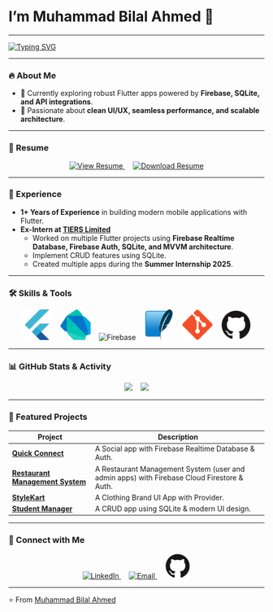 # I’m **Muhammad Bilal Ahmed** 👋
---

[![Typing SVG](https://readme-typing-svg.herokuapp.com?size=28&color=FF5733&center=true&lines=A+Flutter+Developer)](https://git.io/typing-svg)

---

### 🔥 About Me  
- 🚀 Currently exploring robust Flutter apps powered by **Firebase, SQLite, and API integrations**.  
- 🎨 Passionate about **clean UI/UX, seamless performance, and scalable architecture**.  

---

### 📄 Resume  

<p align="center">
  <a href="https://github.com/BilalWattu521/BilalWattu521/blob/main/CV_Flutter_Developer.pdf">
    <img src="https://img.shields.io/badge/View%20Resume-0052CC?style=for-the-badge" alt="View Resume"/>
  </a>
  &nbsp;&nbsp;&nbsp;
  <a href="https://github.com/BilalWattu521/BilalWattu521/raw/main/CV_Flutter_Developer.pdf" download>
    <img src="https://img.shields.io/badge/Download%20Resume-FF6F00?style=for-the-badge" alt="Download Resume"/>
  </a>
</p>

---

### 💼 Experience  

- **1+ Years of Experience** in building modern mobile applications with Flutter.  
- **Ex-Intern at [TIERS Limited](https://tierssolutionslimited.com/)**  
  - Worked on multiple Flutter projects using **Firebase Realtime Database, Firebase Auth, SQLite, and MVVM architecture**.  
  - Implement CRUD features using SQLite.  
  - Created multiple apps during the **Summer Internship 2025**.  

---

### 🛠️ Skills & Tools  

<p align="center">
  <img src="https://raw.githubusercontent.com/devicons/devicon/master/icons/flutter/flutter-original.svg" width="60" height="60" alt="Flutter" /> &nbsp;&nbsp;
  <img src="https://raw.githubusercontent.com/devicons/devicon/master/icons/dart/dart-original.svg" width="60" height="60" alt="Dart" /> &nbsp;&nbsp;
  <img src="https://cdn.jsdelivr.net/gh/devicons/devicon/icons/firebase/firebase-plain-wordmark.svg" width="65" height="65" alt="Firebase" /> &nbsp;&nbsp;
  <img src="https://raw.githubusercontent.com/devicons/devicon/master/icons/sqlite/sqlite-original.svg" width="60" height="60" alt="SQLite" /> &nbsp;&nbsp;
  <img src="https://raw.githubusercontent.com/devicons/devicon/master/icons/git/git-original.svg" width="60" height="60" alt="Git" /> &nbsp;&nbsp;
  <img src="https://raw.githubusercontent.com/devicons/devicon/master/icons/github/github-original.svg" width="60" height="60" alt="GitHub" />
</p>

---

### 📊 GitHub Stats & Activity  

<p align="center">
  <img src="https://github-readme-stats.vercel.app/api?username=BilalWattu521&show_icons=true&theme=radical" height="180em" /> &nbsp;&nbsp;
  <img src="https://github-readme-stats.vercel.app/api/top-langs/?username=BilalWattu521&layout=compact&theme=radical" height="180em" />
</p>

---


### 🚀 Featured Projects  

| Project | Description |
|---------|-------------|
| [**Quick Connect**](https://github.com/BilalWattu521/quick_connect) | A Social app with Firebase Realtime Database & Auth. |
| [**Restaurant Management System**](https://github.com/BilalWattu521/rms_app_flutter) | A Restaurant Management System (user and admin apps) with Firebase Cloud Firestore & Auth. |
| [**StyleKart**](https://github.com/BilalWattu521/stylekart_ui) | A Clothing Brand UI App with Provider. |
| [**Student Manager**](https://github.com/BilalWattu521/student_manager) | A CRUD app using SQLite & modern UI design. |

---

### 🤝 Connect with Me  

<p align="center">
  <a href="https://www.linkedin.com/in/muhammad-bilal-ahmed-735369295/">
    <img src="https://cdn.jsdelivr.net/gh/devicons/devicon/icons/linkedin/linkedin-original.svg" width="50" alt="LinkedIn"/>
  </a>
  &nbsp;&nbsp;&nbsp;
  <a href="mailto:bilal.appsdev@gmail.com">
    <img src="https://cdn-icons-png.flaticon.com/512/732/732200.png" width="50" alt="Email"/>
  </a>
  &nbsp;&nbsp;&nbsp;
  <a href="https://github.com/BilalWattu521">
    <img src="https://raw.githubusercontent.com/devicons/devicon/master/icons/github/github-original.svg" width="50" alt="GitHub"/>
  </a>
</p>

---

⭐️ From [Muhammad Bilal Ahmed](https://github.com/BilalWattu521)
